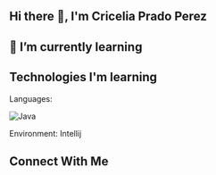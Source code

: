 ## Hi there 👋, I'm Cricelia Prado Perez

##  🌱 I’m currently learning


## Technologies I'm learning
Languages:


![Java](https://img.shields.io/badge/Java-ED8B00?style=for-the-badge&logo=openjdk&logoColor=white)

Environment: Intellij

## Connect With Me

<!--
**Cricelia/Cricelia** is a ✨ _special_ ✨ repository because its `README.md` (this file) appears on your GitHub profile.

Here are some ideas to get you started:

- 🔭 I’m currently working on ...
- 🌱 I’m currently learning ...
- 👯 I’m looking to collaborate on ...
- 🤔 I’m looking for help with ...
- 💬 Ask me about ...
- 📫 How to reach me: ...
- 😄 Pronouns: ...
- ⚡ Fun fact: ...
-->
